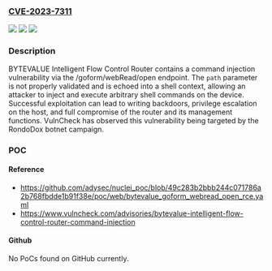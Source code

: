 ### [CVE-2023-7311](https://cve.mitre.org/cgi-bin/cvename.cgi?name=CVE-2023-7311)
![](https://img.shields.io/static/v1?label=Product&message=Flow%20Control%20Router&color=blue)
![](https://img.shields.io/static/v1?label=Version&message=*%20&color=brightgreen)
![](https://img.shields.io/static/v1?label=Vulnerability&message=CWE-78%20Improper%20Neutralization%20of%20Special%20Elements%20used%20in%20an%20OS%20Command%20('OS%20Command%20Injection')&color=brightgreen)

### Description

BYTEVALUE Intelligent Flow Control Router contains a command injection vulnerability via the /goform/webRead/open endpoint. The `path` parameter is not properly validated and is echoed into a shell context, allowing an attacker to inject and execute arbitrary shell commands on the device. Successful exploitation can lead to writing backdoors, privilege escalation on the host, and full compromise of the router and its management functions. VulnCheck has observed this vulnerability being targeted by the RondoDox botnet campaign.

### POC

#### Reference
- https://github.com/adysec/nuclei_poc/blob/49c283b2bbb244c071786a2b768fbdde1b91f38e/poc/web/bytevalue_goform_webread_open_rce.yaml
- https://www.vulncheck.com/advisories/bytevalue-intelligent-flow-control-router-command-injection

#### Github
No PoCs found on GitHub currently.

